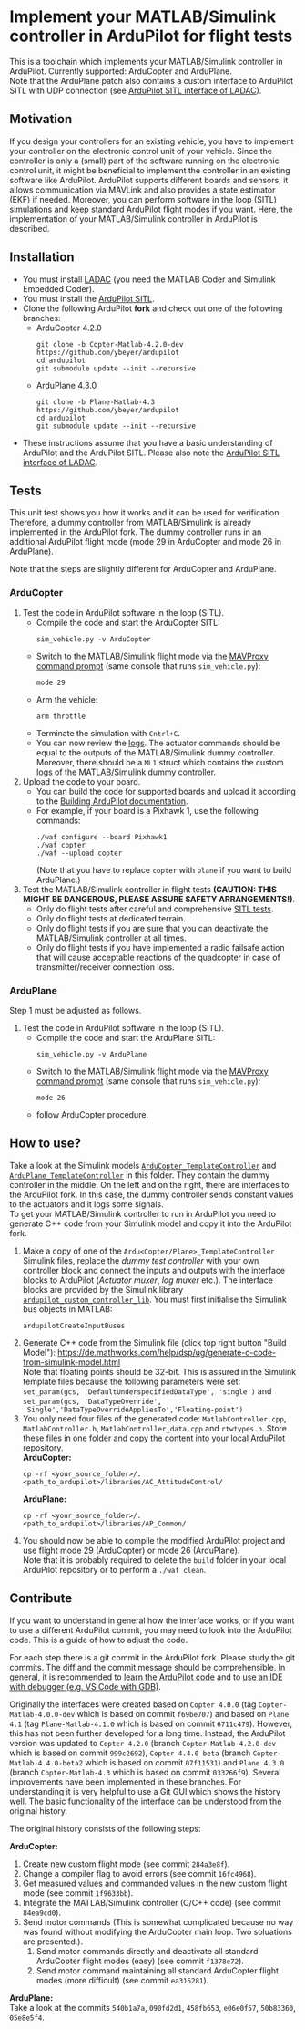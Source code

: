 # Implement your MATLAB/Simulink controller in ArduPilot for flight tests

This is a toolchain which implements your MATLAB/Simulink controller in ArduPilot.
Currently supported: ArduCopter and ArduPlane.  
Note that the ArduPlane patch also contains a custom interface to ArduPilot SITL with UDP connection (see [ArduPilot SITL interface of LADAC](../ArduPilot_SITL#readme)).

## Motivation

If you design your controllers for an existing vehicle, you have to implement your controller on the electronic control unit of your vehicle.
Since the controller is only a (small) part of the software running on the electronic control unit, it might be beneficial to implement the controller in an existing software like ArduPilot. 
ArduPilot supports different boards and sensors, it allows communication via MAVLink and also provides a state estimator (EKF) if needed. 
Moreover, you can perform software in the loop (SITL) simulations and keep standard ArduPilot flight modes if you want.
Here, the implementation of your MATLAB/Simulink controller in ArduPilot is described.

## Installation

- You must install [LADAC](https://github.com/iff-gsc/LADAC#readme) (you need the MATLAB Coder and Simulink Embedded Coder).
- You must install the [ArduPilot SITL](https://ardupilot.org/dev/docs/SITL-setup-landingpage.html).
- Clone the following ArduPilot **fork** and check out one of the following branches:
  - ArduCopter 4.2.0
    ```
    git clone -b Copter-Matlab-4.2.0-dev https://github.com/ybeyer/ardupilot
    cd ardupilot
    git submodule update --init --recursive
    ```
  - ArduPlane 4.3.0
    ```
    git clone -b Plane-Matlab-4.3 https://github.com/ybeyer/ardupilot
    cd ardupilot
    git submodule update --init --recursive
- These instructions assume that you have a basic understanding of ArduPilot and the ArduPilot SITL. Please also note the [ArduPilot SITL interface of LADAC](../ArduPilot_SITL#readme).


## Tests

This unit test shows you how it works and it can be used for verification.
Therefore, a dummy controller from MATLAB/Simulink is already implemented in the ArduPilot fork.
The dummy controller runs in an additional ArduPilot flight mode (mode 29 in ArduCopter and mode 26 in ArduPlane).

Note that the steps are slightly different for ArduCopter and ArduPlane.  

### ArduCopter

1. Test the code in ArduPilot software in the loop (SITL).
   - Compile the code and start the ArduCopter SITL:
      ```
      sim_vehicle.py -v ArduCopter
      ```
   - Switch to the MATLAB/Simulink flight mode via the [MAVProxy command prompt](https://ardupilot.org/dev/docs/copter-sitl-mavproxy-tutorial.html#copter-sitl-mavproxy-tutorial) (same console that runs `sim_vehicle.py`):  
     ```
     mode 29
     ```
   - Arm the vehicle:
     ```
     arm throttle
     ```
   - Terminate the simulation with `Cntrl+C`.
   - You can now review the [logs](https://ardupilot.org/dev/docs/using-sitl-for-ardupilot-testing.html). The actuator commands should be equal to the outputs of the MATLAB/Simulink dummy controller.
   Moreover, there should be a `ML1` struct which contains the custom logs of the MATLAB/Simulink dummy controller.
3. Upload the code to your board.  
   - You can build the code for supported boards and upload it according to the [Building ArduPilot documentation](https://github.com/ArduPilot/ardupilot/blob/master/BUILD.md).
   - For example, if your board is a Pixhawk 1, use the following commands:
     ```
     ./waf configure --board Pixhawk1
     ./waf copter
     ./waf --upload copter
     ```
     (Note that you have to replace `copter` with `plane` if you want to build ArduPlane.)
4. Test the MATLAB/Simulink controller in flight tests **(CAUTION: THIS MIGHT BE DANGEROUS, PLEASE ASSURE SAFETY ARRANGEMENTS!)**.
   - Only do flight tests after careful and comprehensive [SITL tests](../ArduPilot_SITL#readme).
   - Only do flight tests at dedicated terrain.
   - Only do flight tests if you are sure that you can deactivate the MATLAB/Simulink controller at all times.
   - Only do flight tests if you have implemented a radio failsafe action that will cause acceptable reactions of the quadcopter in case of transmitter/receiver connection loss.


### ArduPlane

Step 1 must be adjusted as follows.

1. Test the code in ArduPilot software in the loop (SITL).
   - Compile the code and start the ArduPlane SITL:
      ```
      sim_vehicle.py -v ArduPlane
      ```
   - Switch to the MATLAB/Simulink flight mode via the [MAVProxy command prompt](https://ardupilot.org/dev/docs/copter-sitl-mavproxy-tutorial.html#copter-sitl-mavproxy-tutorial) (same console that runs `sim_vehicle.py`):  
     ```
     mode 26
     ```
   - follow ArduCopter procedure.


## How to use?

Take a look at the Simulink models [`ArduCopter_TemplateController`](ArduCopter_TemplateController.slx) and [`ArduPlane_TemplateController`](ArduPlane_TemplateController.slx) in this folder.
They contain the dummy controller in the middle.
On the left and on the right, there are interfaces to the ArduPilot fork.
In this case, the dummy controller sends constant values to the actuators and it logs some signals.  
To get your MATLAB/Simulink controller to run in ArduPilot you need to generate C++ code from your Simulink model and copy it into the ArduPilot fork.

1. Make a copy of one of the `Ardu<Copter/Plane>_TemplateController` Simulink files, replace the *dummy test controller* with your own controller block and connect the inputs and outputs with the interface blocks to ArduPilot (*Actuator muxer*, *log muxer* etc.). The interface blocks are provided by the Simulink library [`ardupilot_custom_controller_lib`](ardupilot_custom_controller_lib.slx). You must first initialise the Simulink bus objects in MATLAB:
    ```
    ardupilotCreateInputBuses
    ```
2. Generate C++ code from the Simulink file (click top right button "Build Model"): https://de.mathworks.com/help/dsp/ug/generate-c-code-from-simulink-model.html  
  Note that floating points should be 32-bit. This is assured in the Simulink template files because the following parameters were set: `set_param(gcs, 'DefaultUnderspecifiedDataType', 'single')` and `set_param(gcs, 'DataTypeOverride', 'Single','DataTypeOverrideAppliesTo','Floating-point')`
3. You only need four files of the generated code: `MatlabController.cpp`, `MatlabController.h`, `MatlabController_data.cpp` and `rtwtypes.h`.
   Store these files in one folder and copy the content into your local ArduPilot repository.  
   **ArduCopter:**
     ```
     cp -rf <your_source_folder>/. <path_to_ardupilot>/libraries/AC_AttitudeControl/
     ```  
   **ArduPlane:**
     ```
     cp -rf <your_source_folder>/. <path_to_ardupilot>/libraries/AP_Common/
     ```
4. You should now be able to compile the modified ArduPilot project and use flight mode 29 (ArduCopter) or mode 26 (ArduPlane).  
Note that it is probably required to delete the `build` folder in your local ArduPilot repository or to perform a `./waf clean`.


## Contribute

If you want to understand in general how the interface works, or if you want to use a different ArduPilot commit, you may need to look into the ArduPilot code. 
This is a guide of how to adjust the code.

For each step there is a git commit in the ArduPilot fork. 
Please study the git commits. 
The diff and the commit message should be comprehensible.
In general, it is recommended to [learn the ArduPilot code](https://ardupilot.org/dev/docs/learning-the-ardupilot-codebase.html) and to [use an IDE with debugger (e.g. VS Code with GDB)](https://ardupilot.org/dev/docs/debugging-with-gdb-on-linux.html).  

Originally the interfaces were created based on `Copter 4.0.0` (tag `Copter-Matlab-4.0.0-dev` which is based on commit `f69be707`) and based on `Plane 4.1` (tag `Plane-Matlab-4.1.0` which is based on commit `6711c479`).
However, this has not been further developed for a long time.
Instead, the ArduPilot version was updated to `Copter 4.2.0` (branch `Copter-Matlab-4.2.0-dev` which is based on commit `999c2692`), `Copter 4.4.0 beta` (branch `Copter-Matlab-4.4.0-beta2` which is based on commit `07f11531`) and `Plane 4.3.0` (branch `Copter-Matlab-4.3` which is based on commit `033266f9`).
Several improvements have been implemented in these branches.
For understanding it is very helpful to use a Git GUI which shows the history well.
The basic functionality of the interface can be understood from the original history.  

The original history consists of the following steps:

**ArduCopter:**
  1. Create new custom flight mode (see commit `284a3e8f`).
  2. Change a compiler flag to avoid errors (see commit `16fc4968`).
  3. Get measured values and commanded values in the new custom flight mode (see commit `1f9633bb`).
  4. Integrate the MATLAB/Simulink controller (C/C++ code) (see commit `84ea9cd0`).
  5. Send motor commands (This is somewhat complicated because no way was found without modifying the ArduCopter main loop. Two soluations are presented.).
     1. Send motor commands directly and deactivate all standard ArduCopter flight modes (easy) (see commit `f1378e72`).
     2. Send motor command maintaining all standard ArduCopter flight modes (more difficult) (see commit `ea316281`).  

**ArduPlane:**  
Take a look at the commits `540b1a7a`, `090fd2d1`, `458fb653`, `e06e0f57`, `50b83360`, `05e8e5f4`.
